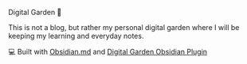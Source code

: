 Digital Garden 🌱  

This is not a blog, but rather my personal digital garden where I will be keeping my learning and everyday notes.

💻 Built with [Obsidian.md](https://github.com/obsidianmd) and [Digital Garden Obsidian Plugin](https://github.com/oleeskild/Obsidian-Digital-Garden)

